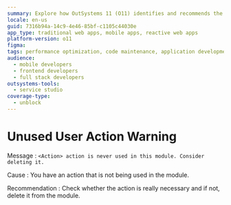 ```yaml
---
summary: Explore how OutSystems 11 (O11) identifies and recommends the deletion of unused actions in a module to optimize application performance.
locale: en-us
guid: 7316b94a-14c9-4e46-85bf-c1105c44030e
app_type: traditional web apps, mobile apps, reactive web apps
platform-version: o11
figma:
tags: performance optimization, code maintenance, application development, outsystems ide, code cleanup
audience:
  - mobile developers
  - frontend developers
  - full stack developers
outsystems-tools:
  - service studio
coverage-type:
  - unblock
---
```


# Unused User Action Warning

Message
:   `<Action> action is never used in this module. Consider deleting it.`

Cause
:   You have an action that is not being used in the module.

Recommendation
:   Check whether the action is really necessary and if not, delete it from the module.
